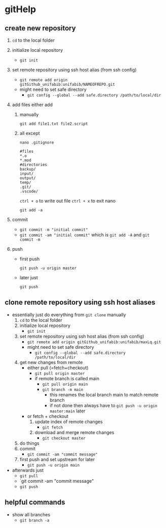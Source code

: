 # gitHelp

## create new repository
1. `cd` to the local folder
1. initialize local repository
    - `git init`
1. set remote repository using ssh host alias (from ssh config)
    - `git remote add origin gitGithub_unifabib:unifabib/NAMEOFREPO.git`
    - might need to set safe directory
      - `git config --global --add safe.directory /path/to/local/dir`
1. add files either add
    1. manually

       `git add file1.txt file2.script`
    1. all except

       `nano .gitignore`
       
          ```
          #files
          *.o
          *.mod
          #directories
          backup/
          input/
          output/
          temp/
          .git/
          .vscode/
          ```
          `ctrl + o` to write out file
          `ctrl + x` to exit nano
       
       `git add -a`
          
1. commit
    - `git commit -m "initial commit"`
    - `git commit -am "initial commit"`
       which is `git add -A` and `git commit -m`
1. push
    - first push
    
      `git push -u origin master`
    - later just

      `git push`

## clone remote repository using ssh host aliases
- essentially just do everything from `git clone` manually
  1. `cd` to the local folder
  1. initialize local repository
      - `git init`
  1. set remote repository using ssh host alias (from ssh config)
      - `git remote add origin gitGithub_unifabib:unifabib/maxLq.git`
      - might need to set safe directory
        - `git config --global --add safe.directory /path/to/local/dir`
  1. get new changes from remote
      - either pull (=fetch+checkout)
        - `git pull origin master`
        - if remote branch is called main
          - `git pull origin main`    
          - `git branch -m main`
            - this renames the local branch main to match remote branch
            - if not done then always have to `git push -u origin master:main` later
      - or fetch + checkout
        1. update index of remote changes
            - `git fetch`
        1. download and merge remote changes
            - `git checkout master`
  1. do things
  1. commit
     - `git commit -am "commit message"`
  1. first push and set upstream for later
     - `git push -u origin main`
- afterwards just
  - `git pull`
  - `git commit -am "commit message"
  - `git push`
     

## helpful commands
- show all branches
    - `git branch -a`

